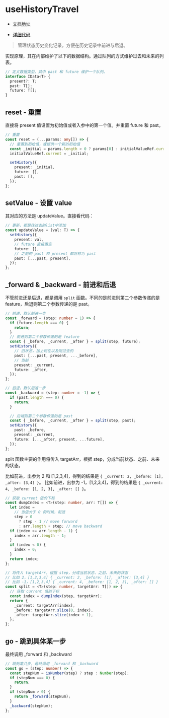 # useHistoryTravel

- [文档地址](https://ahooks.js.org/zh-CN/hooks/use-history-travel)

- [详细代码](https://github.com/GpingFeng/hooks/blob/guangping%2Fread-code/packages/hooks/src/useHistoryTravel/index.ts)

> 管理状态历史变化记录，方便在历史记录中前进与后退。

实现原理，其在内部维护了以下的数据结构。通过队列的方式维护过去和未来的列表。

```ts
// 定义数据类型。其中 past 和 future 维护一个队列。
interface IData<T> {
  present?: T;
  past: T[];
  future: T[];
}
```

## reset - 重置

直接将 present 值设置为初始值或者入参中的第一个值。并重置 future 和 past。

```ts
// 重置
const reset = (...params: any[]) => {
  // 重置到初始值，或提供一个新的初始值
  const _initial = params.length > 0 ? params[0] : initialValueRef.current;
  initialValueRef.current = _initial;

  setHistory({
    present: _initial,
    future: [],
    past: [],
  });
};
```

## setValue - 设置 value

其对应的方法是 updateValue。直接看代码：

```ts
// 更新，都是往过去的list中添加
const updateValue = (val: T) => {
  setHistory({
    present: val,
    // future 直接置空
    future: [],
    // 之前的 past 和 present 都将称为 past
    past: [...past, present],
  });
};
```

## \_forward & \_backward - 前进和后退

不管前进还是后退，都是调用 `split` 函数。不同的是前进则第二个参数传递的是 feature，后退则第二个参数传递的是 past。

```ts
// 前进，默认前进一步
const _forward = (step: number = 1) => {
  if (future.length === 0) {
    return;
  }
  // 前进则第二个参数传递的是 feature
  const { _before, _current, _after } = split(step, future);
  setHistory({
    // 旧状态，加上现在以及刚过去的
    past: [...past, present, ..._before],
    // 当前
    present: _current,
    future: _after,
  });
};

// 后退，默认后退一步
const _backward = (step: number = -1) => {
  if (past.length === 0) {
    return;
  }

  // 后端则第二个参数传递的是 past
  const { _before, _current, _after } = split(step, past);
  setHistory({
    past: _before,
    present: _current,
    future: [..._after, present, ...future],
  });
};
```

split 函数主要的作用将传入 targetArr，根据 step，分成当前状态、之前、未来的状态。

比如前进，出参为 2 和 [1,2,3,4]，得到的结果是 `{ _current: 2, _before: [1], _after: [3,4] }`。
比如前进，出参为 -1，[1,2,3,4]，得到的结果是 `{ _current: 4, _before: [1, 2, 3], _after: [] }`。

```ts
// 获取 current 值的下标
const dumpIndex = <T>(step: number, arr: T[]) => {
  let index =
    // 当值大于 0 的时候，前进
    step > 0
      ? step - 1 // move forward
      : arr.length + step; // move backward
  if (index >= arr.length - 1) {
    index = arr.length - 1;
  }
  if (index < 0) {
    index = 0;
  }
  return index;
};

// 将传入 targetArr，根据 step，分成当前状态、之前、未来的状态
// 比如 2，[1,2,3,4] { _current: 2, _before: [1], _after: [3,4] }
// 比如 -1，[1,2,3,4] { _current: 4, _before: [1, 2, 3], _after: [] }
const split = <T>(step: number, targetArr: T[]) => {
  // 获取 current 值的下标
  const index = dumpIndex(step, targetArr);
  return {
    _current: targetArr[index],
    _before: targetArr.slice(0, index),
    _after: targetArr.slice(index + 1),
  };
};
```

## go - 跳到具体某一步

最终调用 \_forward 和 \_backward

```ts
// 跳到第几步，最终调用 _forward 和 _backward
const go = (step: number) => {
  const stepNum = isNumber(step) ? step : Number(step);
  if (stepNum === 0) {
    return;
  }
  if (stepNum > 0) {
    return _forward(stepNum);
  }
  _backward(stepNum);
};
```
